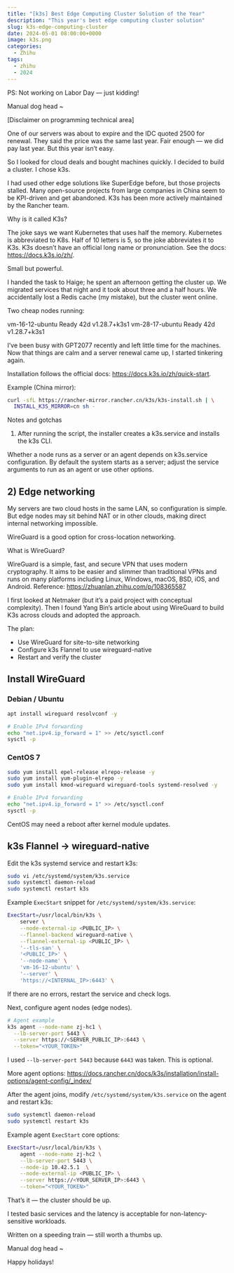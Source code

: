 ```yaml
---
title: "[k3s] Best Edge Computing Cluster Solution of the Year"
description: "This year's best edge computing cluster solution"
slug: k3s-edge-computing-cluster
date: 2024-05-01 08:00:00+0000
image: k3s.png
categories:
  - Zhihu
tags:
  - zhihu
  - 2024
---
```


PS: Not working on Labor Day — just kidding!

Manual dog head ~



[Disclaimer on programming technical area]

One of our servers was about to expire and the IDC quoted 2500 for renewal.
They said the price was the same last year. Fair enough — we did pay last year.
But this year isn’t easy.

So I looked for cloud deals and bought machines quickly. I decided to build a cluster.
I chose k3s.


I had used other edge solutions like SuperEdge before, but those projects stalled.
Many open-source projects from large companies in China seem to be KPI-driven and get abandoned.
K3s has been more actively maintained by the Rancher team.

Why is it called K3s?

The joke says we want Kubernetes that uses half the memory. Kubernetes is abbreviated to K8s. Half of 10 letters is 5, so the joke abbreviates it to K3s. K3s doesn’t have an official long name or pronunciation. See the docs: <https://docs.k3s.io/zh/>.

Small but powerful.

I handed the task to Haige; he spent an afternoon getting the cluster up. We migrated services that night and it took about three and a half hours.
We accidentally lost a Redis cache (my mistake), but the cluster went online.

Two cheap nodes running:

vm-16-12-ubuntu Ready 42d v1.28.7+k3s1
vm-28-17-ubuntu Ready 42d v1.28.7+k3s1

I’ve been busy with GPT2077 recently and left little time for the machines.
Now that things are calm and a server renewal came up, I started tinkering again.


Installation follows the official docs: <https://docs.k3s.io/zh/quick-start>.

Example (China mirror):

```sh
curl -sfL https://rancher-mirror.rancher.cn/k3s/k3s-install.sh | \
  INSTALL_K3S_MIRROR=cn sh -
```


Notes and gotchas

1) After running the script, the installer creates a k3s.service and installs the k3s CLI.

Whether a node runs as a server or an agent depends on k3s.service configuration.
By default the system starts as a server; adjust the service arguments to run as an agent or use other options.



## 2) Edge networking

My servers are two cloud hosts in the same LAN, so configuration is simple. But edge nodes may sit behind NAT or in other clouds, making direct internal networking impossible.

WireGuard is a good option for cross-location networking.

What is WireGuard?

WireGuard is a simple, fast, and secure VPN that uses modern cryptography. It aims to be easier and slimmer than traditional VPNs and runs on many platforms including Linux, Windows, macOS, BSD, iOS, and Android. Reference: <https://zhuanlan.zhihu.com/p/108365587>

I first looked at Netmaker (but it’s a paid project with conceptual complexity). Then I found Yang Bin’s article about using WireGuard to build K3s across clouds and adopted the approach.

The plan:

- Use WireGuard for site-to-site networking
- Configure k3s Flannel to use wireguard-native
- Restart and verify the cluster



## Install WireGuard

### Debian / Ubuntu

```sh
apt install wireguard resolvconf -y

# Enable IPv4 forwarding
echo "net.ipv4.ip_forward = 1" >> /etc/sysctl.conf
sysctl -p
```

### CentOS 7

```sh
sudo yum install epel-release elrepo-release -y
sudo yum install yum-plugin-elrepo -y
sudo yum install kmod-wireguard wireguard-tools systemd-resolved -y

# Enable IPv4 forwarding
echo "net.ipv4.ip_forward = 1" >> /etc/sysctl.conf
sysctl -p
```

CentOS may need a reboot after kernel module updates.


## k3s Flannel -> wireguard-native

Edit the k3s systemd service and restart k3s:

```sh
sudo vi /etc/systemd/system/k3s.service
sudo systemctl daemon-reload
sudo systemctl restart k3s
```

Example `ExecStart` snippet for `/etc/systemd/system/k3s.service`:

```sh
ExecStart=/usr/local/bin/k3s \
    server \
    --node-external-ip <PUBLIC_IP> \
    --flannel-backend wireguard-native \
    --flannel-external-ip <PUBLIC_IP> \
    '--tls-san' \
    '<PUBLIC_IP>' \
    '--node-name' \
    'vm-16-12-ubuntu' \
    '--server' \
    'https://<INTERNAL_IP>:6443' \
```

If there are no errors, restart the service and check logs.

Next, configure agent nodes (edge nodes).

```sh
# Agent example
k3s agent --node-name zj-hc1 \
  --lb-server-port 5443 \
  --server https://<SERVER_PUBLIC_IP>:6443 \
  --token="<YOUR_TOKEN>"
```

I used `--lb-server-port 5443` because `6443` was taken. This is optional.

More agent options: <https://docs.rancher.cn/docs/k3s/installation/install-options/agent-config/_index/>

After the agent joins, modify `/etc/systemd/system/k3s.service` on the agent and restart k3s:

```sh
sudo systemctl daemon-reload
sudo systemctl restart k3s
```

Example agent `ExecStart` core options:

```sh
ExecStart=/usr/local/bin/k3s \
    agent --node-name zj-hc2 \
    --lb-server-port 5443 \
    --node-ip 10.42.5.1  \
    --node-external-ip <PUBLIC_IP> \
    --server https://<YOUR_SERVER_IP>:6443 \
    --token="<YOUR_TOKEN>"
```


That’s it — the cluster should be up.

I tested basic services and the latency is acceptable for non-latency-sensitive workloads.

Written on a speeding train — still worth a thumbs up.

Manual dog head ~

Happy holidays!
